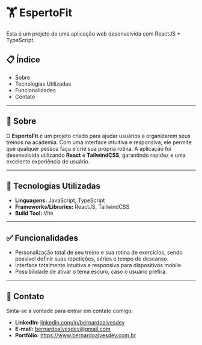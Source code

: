 # 🏋️ EspertoFit

Esta é um projeto de uma aplicação web desenvolvida com ReactJS + TypeScript.

## 📋 Índice

- Sobre
- Tecnologias Utilizadas
- Funcionalidades
- Contato

---

## 🧐 Sobre

O **EspertoFit** é um projeto criado para ajudar usuários a organizarem seus treinos na academia. Com uma interface intuitiva e responsiva, ele permite que qualquer pessoa faça e crie sua própria rotina.
A aplicação foi desenvolvida utilizando **React** e **TailwindCSS**, garantindo rapidez e uma excelente experiência de usuário.

---

## 🚀 Tecnologias Utilizadas

- **Linguagens:** JavaScript, TypeScript
- **Frameworks/Libraries:** ReactJS, TailwindCSS
- **Build Tool:** Vite

---

## ✅ Funcionalidades

- Personalização total de seu treino e sua rotina de exercícios, sendo possível definir suas repetições, séries e tempo de descanso.
- Interface totalmente intuitiva e responsiva para dispositivos mobile.
- Possibilidade de ativar o tema escuro, caso o usuário prefira.

---

## 👤 Contato
Sinta-se à vontade para entrar em contato comigo:

- **LinkedIn:** [linkedin.com/in/bernardoalvesdev](https://linkedin.com/in/bernardoalvesdev)
- **E-mail:** bernardoalvesdev@gmail.com
- **Portfólio:** https://www.bernardoalvesdev.com.br

